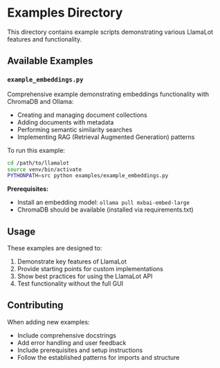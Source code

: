 # Examples Directory

This directory contains example scripts demonstrating various LlamaLot features and functionality.

## Available Examples

### `example_embeddings.py`
Comprehensive example demonstrating embeddings functionality with ChromaDB and Ollama:
- Creating and managing document collections
- Adding documents with metadata
- Performing semantic similarity searches
- Implementing RAG (Retrieval Augmented Generation) patterns

To run this example:
```bash
cd /path/to/llamalot
source venv/bin/activate
PYTHONPATH=src python examples/example_embeddings.py
```

**Prerequisites:**
- Install an embedding model: `ollama pull mxbai-embed-large`
- ChromaDB should be available (installed via requirements.txt)

## Usage

These examples are designed to:
1. Demonstrate key features of LlamaLot
2. Provide starting points for custom implementations
3. Show best practices for using the LlamaLot API
4. Test functionality without the full GUI

## Contributing

When adding new examples:
- Include comprehensive docstrings
- Add error handling and user feedback
- Include prerequisites and setup instructions
- Follow the established patterns for imports and structure
